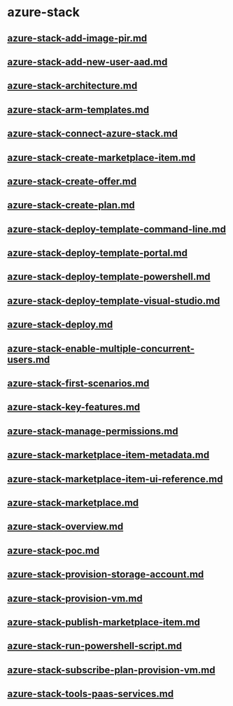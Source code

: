 # azure-stack
## [azure-stack-add-image-pir.md](azure-stack-add-image-pir.md)
## [azure-stack-add-new-user-aad.md](azure-stack-add-new-user-aad.md)
## [azure-stack-architecture.md](azure-stack-architecture.md)
## [azure-stack-arm-templates.md](azure-stack-arm-templates.md)
## [azure-stack-connect-azure-stack.md](azure-stack-connect-azure-stack.md)
## [azure-stack-create-marketplace-item.md](azure-stack-create-marketplace-item.md)
## [azure-stack-create-offer.md](azure-stack-create-offer.md)
## [azure-stack-create-plan.md](azure-stack-create-plan.md)
## [azure-stack-deploy-template-command-line.md](azure-stack-deploy-template-command-line.md)
## [azure-stack-deploy-template-portal.md](azure-stack-deploy-template-portal.md)
## [azure-stack-deploy-template-powershell.md](azure-stack-deploy-template-powershell.md)
## [azure-stack-deploy-template-visual-studio.md](azure-stack-deploy-template-visual-studio.md)
## [azure-stack-deploy.md](azure-stack-deploy.md)
## [azure-stack-enable-multiple-concurrent-users.md](azure-stack-enable-multiple-concurrent-users.md)
## [azure-stack-first-scenarios.md](azure-stack-first-scenarios.md)
## [azure-stack-key-features.md](azure-stack-key-features.md)
## [azure-stack-manage-permissions.md](azure-stack-manage-permissions.md)
## [azure-stack-marketplace-item-metadata.md](azure-stack-marketplace-item-metadata.md)
## [azure-stack-marketplace-item-ui-reference.md](azure-stack-marketplace-item-ui-reference.md)
## [azure-stack-marketplace.md](azure-stack-marketplace.md)
## [azure-stack-overview.md](azure-stack-overview.md)
## [azure-stack-poc.md](azure-stack-poc.md)
## [azure-stack-provision-storage-account.md](azure-stack-provision-storage-account.md)
## [azure-stack-provision-vm.md](azure-stack-provision-vm.md)
## [azure-stack-publish-marketplace-item.md](azure-stack-publish-marketplace-item.md)
## [azure-stack-run-powershell-script.md](azure-stack-run-powershell-script.md)
## [azure-stack-subscribe-plan-provision-vm.md](azure-stack-subscribe-plan-provision-vm.md)
## [azure-stack-tools-paas-services.md](azure-stack-tools-paas-services.md)
